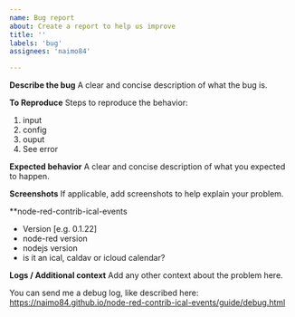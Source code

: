 ```yaml
---
name: Bug report
about: Create a report to help us improve
title: ''
labels: 'bug'
assignees: 'naimo84'

---
```


**Describe the bug**
A clear and concise description of what the bug is.

**To Reproduce**
Steps to reproduce the behavior:
1. input
2. config
3. ouput
4. See error

**Expected behavior**
A clear and concise description of what you expected to happen.

**Screenshots**
If applicable, add screenshots to help explain your problem.

**node-red-contrib-ical-events
 - Version [e.g. 0.1.22]
 - node-red version
 - nodejs version
 - is it an ical, caldav or icloud calendar?

**Logs / Additional context**
Add any other context about the problem here.

You can send me a debug log, like described here: https://naimo84.github.io/node-red-contrib-ical-events/guide/debug.html

